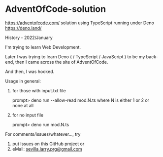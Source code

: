 # AdventOfCode-solution

https://adventofcode.com/ solution using TypeScript running under Deno https://deno.land/

History - 2022/January

I'm trying to learn Web Development.

Later I was trying to learn Deno ( / TypeScript / JavaScript ) to be my back-end, then I came across the site of AdventOfCode.

And then, I was hooked.


Usage in general:

1. for those with input.txt file

   prompt> deno run --allow-read mod.N.ts
     where N is either 1 or 2 or none at all

2. for no input file

   prompt> deno run mod.N.ts



For comments/issues/whatever..., try
1. put Issues on this GitHub project
or
2. eMail: sevilla.larry.prg@gmail.com
